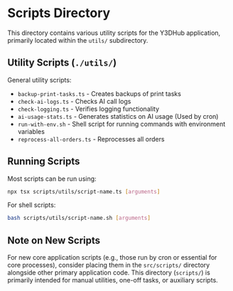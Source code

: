 # Scripts Directory

This directory contains various utility scripts for the Y3DHub application, primarily located within the `utils/` subdirectory.

## Utility Scripts (`./utils/`)

General utility scripts:
- `backup-print-tasks.ts` - Creates backups of print tasks
- `check-ai-logs.ts` - Checks AI call logs
- `check-logging.ts` - Verifies logging functionality
- `ai-usage-stats.ts` - Generates statistics on AI usage (Used by cron)
- `run-with-env.sh` - Shell script for running commands with environment variables
- `reprocess-all-orders.ts` - Reprocesses all orders

## Running Scripts

Most scripts can be run using:

```bash
npx tsx scripts/utils/script-name.ts [arguments]
```

For shell scripts:

```bash
bash scripts/utils/script-name.sh [arguments]
```

## Note on New Scripts

For new core application scripts (e.g., those run by cron or essential for core processes), consider placing them in the `src/scripts/` directory alongside other primary application code. This directory (`scripts/`) is primarily intended for manual utilities, one-off tasks, or auxiliary scripts.
